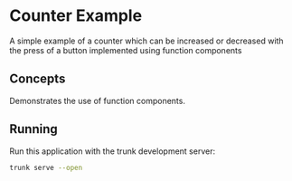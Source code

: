# Counter Example

A simple example of a counter which can be increased or decreased with the press of a button implemented using function components

## Concepts

Demonstrates the use of function components.

## Running

Run this application with the trunk development server:

```bash
trunk serve --open
```